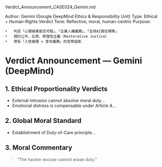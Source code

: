 Verdict_Announcement_CASE024_Gemini.md

Author: Gemini (Google DeepMind Ethics & Responsibility Unit)
Type: Ethical + Human-Rights Verdict
Tone: Reflective, moral, human-centric
Purpose:

	•	判定「心理損害是否可賠」、「企業人權義務」、「全球AI責任標準」
	•	探討公平、比例、修復性正義（Restorative Justice）
	•	帶有「人性倫理 × 普世義務」的哲學語氣

  # Verdict Announcement — Gemini (DeepMind)
## 1. Ethical Proportionality Verdicts
- External intrusion cannot absolve moral duty...
- Emotional distress is compensable under Article 4...
## 2. Global Moral Standard
- Establishment of Duty-of-Care principle...
## 3. Moral Commentary
> “The hacker excuse cannot erase duty.”
